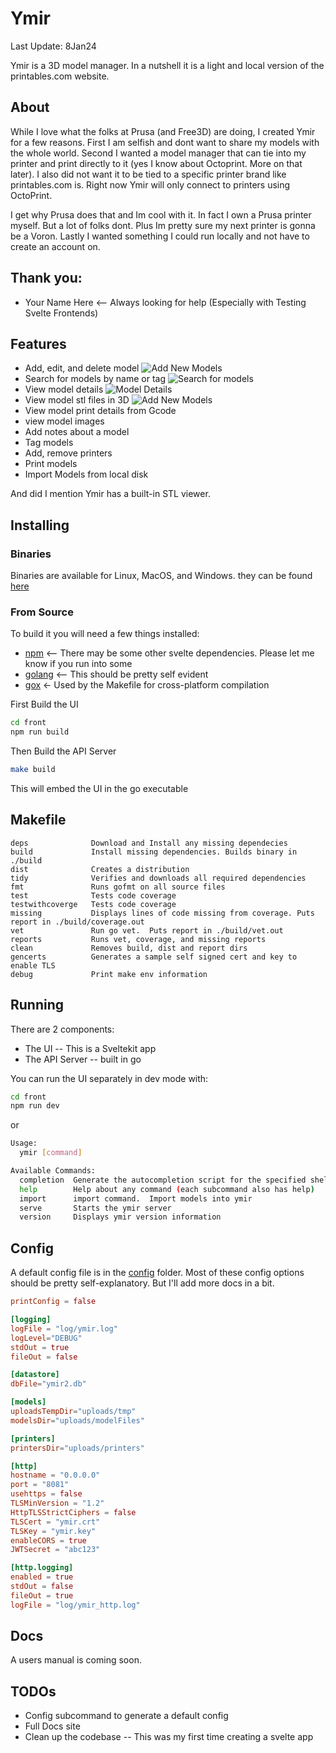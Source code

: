 # Ymir
Last Update: 8Jan24

Ymir is a 3D model manager. In a nutshell it is a light and local version of the printables.com website.

## About
While I love what the folks at Prusa (and Free3D) are doing, I created Ymir for a few reasons.
First I am selfish and dont want to share my models with the whole world. Second I wanted a
model manager that can tie into my printer and print directly to it (yes I know about Octoprint.
More on that later). I also did not want it to be tied to a specific printer brand like printables.com is.
Right now Ymir will only connect to printers using OctoPrint.

I get why Prusa does that and Im cool with it. In fact I own a Prusa printer myself. But a lot of folks dont. 
Plus Im pretty sure my next printer is gonna be a Voron. Lastly I wanted something I could run locally and
not have to create an account on.

## Thank you:
* Your Name Here <-- Always looking for help (Especially with Testing Svelte Frontends)

## Features
* Add, edit, and delete model
  ![Add New Models](assets/images/Screenshot-NewModel.png "New Model")
* Search for models by name or tag
  ![Search for models](assets/images/Screenshot-Models.png "Models")
* View model details
  ![Model Details](assets/images/Screenshot-ModelFiles.png "Model Details")
* View model stl files in 3D
  ![Add New Models](assets/images/Screenshot-STLViewer.png "STL Viewer")
* View model print details from Gcode
* view model images
* Add notes about a model
* Tag models
* Add, remove printers
* Print models
* Import Models from local disk

And did I mention Ymir has a built-in STL viewer.

## Installing
### Binaries
Binaries are available for Linux, MacOS, and Windows.  they can be found [here](https://github.com/dp1140a/ymir/releases/latest)

### From Source
To build it you will need a few things installed:
* [npm](https://docs.npmjs.com/downloading-and-installing-node-js-and-npm) <-- There may be some other svelte dependencies.  Please let me know if you run into some
* [golang](https://go.dev/) <-- This should be pretty self evident
* [gox](https://github.com/mitchellh/gox) <- Used by the Makefile for cross-platform compilation

First Build the UI
```bash
cd front
npm run build
```

Then Build the API Server
```bash
make build
```

This will embed the UI in the go executable

## Makefile
```
deps              Download and Install any missing dependecies
build             Install missing dependencies. Builds binary in ./build
dist              Creates a distribution
tidy              Verifies and downloads all required dependencies
fmt               Runs gofmt on all source files
test              Tests code coverage
testwithcoverge   Tests code coverage
missing           Displays lines of code missing from coverage. Puts report in ./build/coverage.out
vet               Run go vet.  Puts report in ./build/vet.out
reports           Runs vet, coverage, and missing reports
clean             Removes build, dist and report dirs
gencerts          Generates a sample self signed cert and key to enable TLS
debug             Print make env information
```

## Running
There are 2 components:
* The UI -- This is a Sveltekit app
* The API Server -- built in go

You can run the UI separately in dev mode with:
```bash
cd front
npm run dev
```
or

```bash
Usage:
  ymir [command]

Available Commands:
  completion  Generate the autocompletion script for the specified shell
  help        Help about any command (each subcommand also has help)
  import      import command.  Import models into ymir
  serve       Starts the ymir server
  version     Displays ymir version information
```

## Config
A default config file is in the [config](config/ymir.toml) folder.  Most of these config 
options should be pretty self-explanatory.  But I'll add more docs in a bit.

```toml
printConfig = false

[logging]
logFile = "log/ymir.log"
logLevel="DEBUG"
stdOut = true
fileOut = false

[datastore]
dbFile="ymir2.db"

[models]
uploadsTempDir="uploads/tmp"
modelsDir="uploads/modelFiles"

[printers]
printersDir="uploads/printers"

[http]
hostname = "0.0.0.0"
port = "8081"
usehttps = false
TLSMinVersion = "1.2"
HttpTLSStrictCiphers = false
TLSCert = "ymir.crt"
TLSKey = "ymir.key"
enableCORS = true
JWTSecret = "abc123"

[http.logging]
enabled = true
stdOut = false
fileOut = true
logFile = "log/ymir_http.log"
```

## Docs
A users manual is coming soon.

## TODOs
* Config subcommand to generate a default config
* Full Docs site
* Clean up the codebase -- This was my first time creating a svelte app
